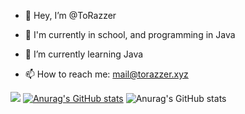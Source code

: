 - 👋 Hey, I’m @ToRazzer
- 👀 I'm currently in school, and programming in Java
- 🌱 I’m currently learning Java

- 📫 How to reach me: mail@torazzer.xyz




![](https://img.shields.io/badge/<WORD_ON_LEFT>-<WORD_ON_RIGHT>-informational?style=flat&logo=data:image/svg%2bxml;base64,<BASE64_DATA>)
[![Anurag's GitHub stats](https://github-readme-stats.vercel.app/api?username=torazzer)](https://github.com/torazzer/github-readme-stats)
![Anurag's GitHub stats](https://github-readme-stats.vercel.app/api?username=anuraghazra&show_icons=true&theme=radical)


